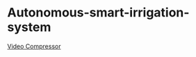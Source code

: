 # Autonomous-smart-irrigation-system

<a href="https://www.freeconvert.com/video-compressor" target="_blank">Video Compressor</a>
